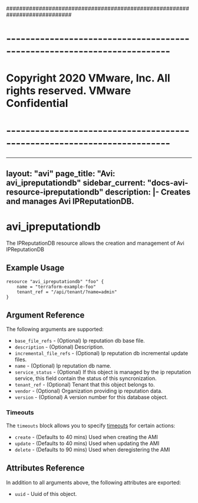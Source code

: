 ############################################################################
# ------------------------------------------------------------------------
# Copyright 2020 VMware, Inc.  All rights reserved. VMware Confidential
# ------------------------------------------------------------------------
###

---
layout: "avi"
page_title: "Avi: avi_ipreputationdb"
sidebar_current: "docs-avi-resource-ipreputationdb"
description: |-
  Creates and manages Avi IPReputationDB.
---

# avi_ipreputationdb

The IPReputationDB resource allows the creation and management of Avi IPReputationDB

## Example Usage

```hcl
resource "avi_ipreputationdb" "foo" {
    name = "terraform-example-foo"
    tenant_ref = "/api/tenant/?name=admin"
}
```

## Argument Reference

The following arguments are supported:

* `base_file_refs` - (Optional) Ip reputation db base file.
* `description` - (Optional) Description.
* `incremental_file_refs` - (Optional) Ip reputation db incremental update files.
* `name` - (Optional) Ip reputation db name.
* `service_status` - (Optional) If this object is managed by the ip reputation service, this field contain the status of this syncronization.
* `tenant_ref` - (Optional) Tenant that this object belongs to.
* `vendor` - (Optional) Organization providing ip reputation data.
* `version` - (Optional) A version number for this database object.


### Timeouts

The `timeouts` block allows you to specify [timeouts](https://www.terraform.io/docs/configuration/resources.html#timeouts) for certain actions:

* `create` - (Defaults to 40 mins) Used when creating the AMI
* `update` - (Defaults to 40 mins) Used when updating the AMI
* `delete` - (Defaults to 90 mins) Used when deregistering the AMI

## Attributes Reference

In addition to all arguments above, the following attributes are exported:

* `uuid` -  Uuid of this object.

